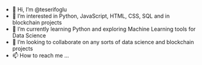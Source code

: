 - 👋 Hi, I’m @teserifoglu
- 👀 I’m interested in Python, JavaScript, HTML, CSS, SQL and in blockchain projects
- 🌱 I’m currently learning Python and exploring Machine Learning tools for Data Science
- 💞️ I’m looking to collaborate on any sorts of data science and blockchain projects
- 📫 How to reach me ...

<!---
teserifoglu/teserifoglu is a ✨ special ✨ repository because its `README.md` (this file) appears on your GitHub profile.
You can click the Preview link to take a look at your changes.
--->
